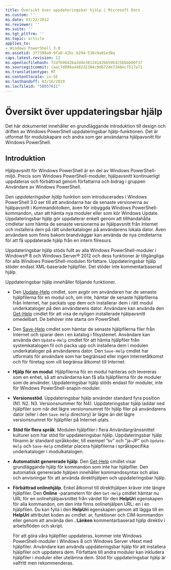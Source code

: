 ```yaml
---
title: Översikt över uppdateringsbar hjälp | Microsoft Docs
ms.custom: ''
ms.date: 03/22/2012
ms.reviewer: ''
ms.suite: ''
ms.tgt_pltfrm: ''
ms.topic: article
applies_to:
- Windows PowerShell 3.0
ms.assetid: 3f7388a9-9fa8-42bc-b294-538c9a01e30a
caps.latest.revision: 12
ms.openlocfilehash: f2dfb9642ba2dde38124142b659b425bbbb00f37
ms.sourcegitcommit: caac7d098a448232304c9d6728e7340ec7517a71
ms.translationtype: MT
ms.contentlocale: sv-SE
ms.lasthandoff: 03/16/2019
ms.locfileid: "58057611"
---
```

# <a name="updatable-help-overview"></a>Översikt över uppdateringsbar hjälp

Det här dokumentet innehåller en grundläggande introduktion till design och driften av Windows PowerShell uppdateringsbar hjälp-funktionen. Det är utformat för modulskapare och andra som ger användarna hjälpavsnitt för Windows PowerShell.

## <a name="introduction"></a>Introduktion

Hjälpavsnitt för Windows PowerShell är en del av Windows PowerShell-miljö. Precis som Windows PowerShell-moduler, hjälpavsnitt kontinuerligt uppdateras och förbättrad genom författarna och bidrag i gruppen Användare av Windows PowerShell.

Den *uppdateringsbar hjälp* funktion som introducerades i Windows PowerShell 3.0 ser till att användarna har de senaste versionerna av hjälpavsnitt i Kommandotolken, även för inbyggda Windows PowerShell-kommandon, utan att hämta nya moduler eller som kör Windows Update. Uppdateringsbar hjälp gör uppdaterar enkelt genom att tillhandahålla cmdletar som hämta de senaste versionerna av hjälpavsnitt från Internet och installera dem på rätt underkataloger på användarens lokala dator. Även användare som finns bakom brandväggar kan använda de nya cmdletarna för att få uppdaterade hjälp från en intern filresurs.

Uppdateringsbar hjälp stöds fullt av alla Windows PowerShell-moduler i Windows® 8 och Windows Server® 2012 och dess funktioner är tillgängliga för alla Windows PowerShell-modulen författare. Uppdateringsbar hjälp stöder endast XML-baserade hjälpfiler. Det stöder inte kommentarbaserad hjälp.

Uppdateringsbar hjälp innehåller följande funktioner.

- Den [Update-Help](/powershell/module/Microsoft.PowerShell.Core/Update-Help) cmdlet, som avgör om användaren har de senaste hjälpfilerna för en modul och, om inte, hämtar de senaste hjälpfilerna från Internet, har packats upp dem och installerar dem i rätt modul underkataloger på den användarens dator.
  Användare kan använda den [Get-Help](/powershell/module/Microsoft.PowerShell.Core/Get-Help) cmdlet för att visa de nyligen installerade hjälpavsnitt omedelbart.
  De behöver inte starta om PowerShell.

- Den [Save-Help](/powershell/module/Microsoft.PowerShell.Core/Save-Help) cmdlet som hämtar de senaste hjälpfilerna filer från Internet och sparar dem i en katalog i filsystemet. Användare kan använda den `Update-Help` cmdlet för att hämta hjälpfiler från systemkatalogen fil och packa upp och installera dem i modulen underkataloger på användarens dator. Den `Save-Help` cmdlet har utformats för användare som har begränsad eller ingen Internetåtkomst och för företag som vill begränsa åtkomst till Internet.

- **Hjälp för en modul**. Hjälpfilerna för en modul hanteras och levereras som en enhet, så att användarna kan få alla hjälpfilerna för de moduler som de använder. Uppdateringsbar hjälp stöds endast för moduler, inte för Windows PowerShell-snapin-moduler.

- **Versionsstöd**. Uppdateringsbar hjälp använder standard fyra position (N1. N2. N3. Versionsnummer för N4). Uppdateringsbar hjälp laddar ned hjälpfiler som när det lägre versionsnumret för hjälp filer på användarens dator (eller i den `Save-Help` directory) är lägre än det lägre versionsnumret för hjälpfiler på Internet-plats.

- **Stöd för flera språk**. Modulen hjälpfiler i flera Användargränssnittet kulturer som har stöd för uppdateringsbar hjälp. Uppdateringsbar hjälp filnamn är standard språkkoder, till exempel ”sv” och ”ja-JP” och `Update-Help` och `Save-Help` cmdletar placera hjälpfilerna i språkspecifika underkataloger i modulkatalogen.

- **Automatiskt genererade hjälp**. Den [Get-Help](/powershell/module/Microsoft.PowerShell.Core/Get-Help) cmdlet visar grundläggande hjälp för kommandon som inte har hjälpfiler. Den automatisk genererade hjälpen innehåller kommandosyntax och alias och anvisningar för att använda direkthjälpen och uppdateringsbar hjälp.

- **Förbättrad onlinehjälp**. Enkel åtkomst till direkthjälpen kräver inte längre hjälpfiler. Den **Online** -parametern för den `Get-Help` cmdlet hämtar nu URL för en onlinehjälpavsnittet från värdet för den **HelpUri** egenskapen för alla kommandon, om den inte finns onlinehjälpen URL: en i en hjälpfilen. Du kan fylla i den **HelpUri** egenskapen genom att lägga till en **HelpUri** attributet koden av cmdlet: ar, funktioner och CIM-kommandon eller genom att använda den **. Länken** kommentarbaserad hjälp direktiv i arbetsflöden och skript.

  För att göra våra hjälpfiler uppdateras, kommer inte Windows PowerShell-moduler i Windows 8 och Windows Server vNext med hjälpfiler. Användare kan använda uppdateringsbar hjälp för att installera hjälpfiler och uppdatera dem. Författare till andra moduler kan inkludera hjälpfiler i moduler eller utelämna dem. Stöd för uppdateringsbar hjälp är valfritt men rekommenderas.
